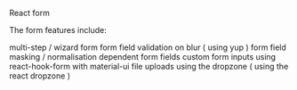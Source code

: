 React form

The form features include:

multi-step / wizard form
form field validation on blur ( using yup )
form field masking / normalisation
dependent form fields
custom form inputs
using react-hook-form with material-ui
file uploads using the dropzone ( using the react dropzone )